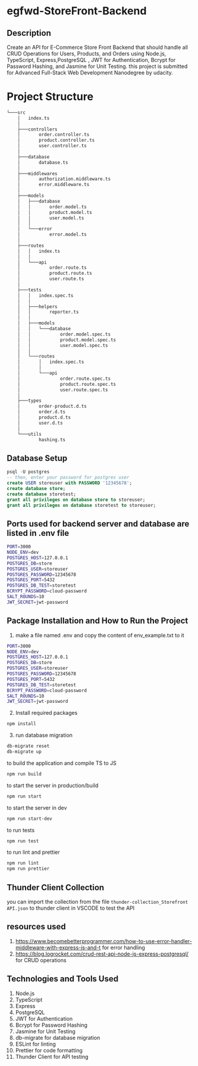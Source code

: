 # egfwd-StoreFront-Backend
## Description
Create an API for E-Commerce Store Front Backend that should handle all CRUD Operations for Users, Products, and Orders using Node.js, TypeScript, Express,PostgreSQL , JWT for Authentication, Bcrypt for Password Hashing, and Jasmine for Unit Testing.
this project is submitted for Advanced Full-Stack Web Development Nanodegree by udacity.

# Project Structure
``` python
└───src
    │   index.ts
    │
    ├───controllers
    │       order.controller.ts
    │       product.controller.ts
    │       user.controller.ts
    │
    ├───database
    │       database.ts
    │
    ├───middlewares
    │       authorization.middleware.ts
    │       error.middleware.ts
    │
    ├───models
    │   ├───database
    │   │       order.model.ts
    │   │       product.model.ts
    │   │       user.model.ts
    │   │
    │   └───error
    │           error.model.ts
    │
    ├───routes
    │   │   index.ts
    │   │
    │   └───api
    │           order.route.ts
    │           product.route.ts
    │           user.route.ts
    │
    ├───tests
    │   │   index.spec.ts
    │   │
    │   ├───helpers
    │   │       reporter.ts
    │   │
    │   ├───models
    │   │   └───database
    │   │           order.model.spec.ts
    │   │           product.model.spec.ts
    │   │           user.model.spec.ts
    │   │
    │   └───routes
    │       │   index.spec.ts
    │       │
    │       └───api
    │               order.route.spec.ts
    │               product.route.spec.ts
    │               user.route.spec.ts
    │
    ├───types
    │       order-product.d.ts
    │       order.d.ts
    │       product.d.ts
    │       user.d.ts
    │
    └───utils
            hashing.ts
```


## Database Setup

```sql
psql -U postgres 
-- then, enter your password for postgres user
create USER storeuser with PASSWORD '12345678';
create database store;
create database storetest;
grant all privileges on database store to storeuser;
grant all privileges on database storetest to storeuser;
```
## Ports used for backend server and database are listed in .env file
```bash
PORT=3000
NODE_ENV=dev
POSTGRES_HOST=127.0.0.1
POSTGRES_DB=store
POSTGRES_USER=storeuser
POSTGRES_PASSWORD=12345678
POSTGRES_PORT=5432
POSTGRES_DB_TEST=storetest
BCRYPT_PASSWORD=cloud-password
SALT_ROUNDS=10
JWT_SECRET=jwt-password
```

## Package Installation and How to Run the Project
1. make a file named .env and copy the content of env_example.txt to it
```bash
PORT=3000
NODE_ENV=dev
POSTGRES_HOST=127.0.0.1
POSTGRES_DB=store
POSTGRES_USER=storeuser
POSTGRES_PASSWORD=12345678
POSTGRES_PORT=5432
POSTGRES_DB_TEST=storetest
BCRYPT_PASSWORD=cloud-password
SALT_ROUNDS=10
JWT_SECRET=jwt-password
```

2. Install required packages
```bash
npm install
```
3. run database migration
```bash
db-migrate reset
db-migrate up
```
to build the application and compile TS to JS 
```bash
npm run build
 ```
 to start the server in production/build
 ```bash
npm run start
 ```
 to start the server in dev
 ```bash
npm run start-dev
 ```
to run tests    
  ```bash
npm run test
 ```

to run lint and prettier    
  ```bash
npm run lint
npm run prettier
 ```
## Thunder Client Collection
you can import the collection from the file `thunder-collection_Storefront API.json` to thunder client in VSCODE to test the API

## resources used
1. https://www.becomebetterprogrammer.com/how-to-use-error-handler-middleware-with-express-js-and-t for error handling
2. https://blog.logrocket.com/crud-rest-api-node-js-express-postgresql/ for CRUD operations


## Technologies and Tools Used
1. Node.js
2. TypeScript 
3. Express
4. PostgreSQL
5. JWT for Authentication
6. Bcrypt for Password Hashing
7. Jasmine for Unit Testing
8. db-migrate for database migration
9. ESLint for linting
10. Prettier for code formatting
11. Thunder Client for API testing
